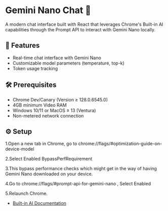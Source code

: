 # Gemini Nano Chat 🤖

A modern chat interface built with React that leverages Chrome's Built-in AI capabilities through the Prompt API to interact with Gemini Nano locally.

## 🚀 Features

- Real-time chat interface with Gemini Nano
- Customizable model parameters (temperature, top-k)
- Token usage tracking

## 🛠️ Prerequisites

- Chrome Dev/Canary (Version ≥ 128.0.6545.0)
- 4GB minimum Video RAM
- Windows 10/11 or MacOS ≥ 13 (Ventura)
- Non-metered network connection

## ⚙️ Setup

1.Open a new tab in Chrome, go to chrome://flags/#optimization-guide-on-device-model

2.Select Enabled BypassPerfRequirement

3.This bypass performance checks which might get in the way of having Gemini Nano downloaded on your device.

4.Go to chrome://flags/#prompt-api-for-gemini-nano , Select Enabled

5.Relaunch Chrome.



- [Built-in AI Documentation](https://developer.chrome.com/docs/ai/built-in)

